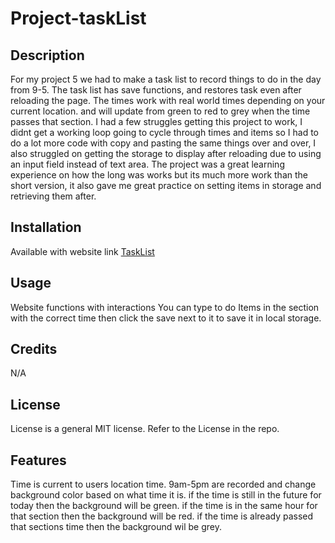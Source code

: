 # Project-taskList
## Description
For my project 5 we had to make a task list to record things to do in the day from 9-5. The task list has save functions, and restores task even after reloading the page. 
The times work with real world times depending on your current location. and will update from green to red to grey when the time passes that section.
I had a few struggles getting this project to work, I didnt get a working loop going to cycle through times and items so I had to do a lot more code with copy and pasting the same things over and over,
I also struggled on getting the storage to display after reloading due to using an input field instead of text area.
The project was a great learning experience on how the long was works but its much more work than the short version, it also gave me great practice on setting items in storage and retrieving them after.
## Installation

Available with website link
[TaskList](https://dupeaj.github.io/Project-taskList/)

## Usage

Website functions with interactions
You can type to do Items in the section with the correct time then click the save next to it to save it in local storage.

## Credits

N/A

## License

License is a general MIT license. Refer to the License in the repo.

## Features

Time is current to users location time.
9am-5pm are recorded and change background color based on what time it is.
if the time is still in the future for today then the background will be green.
if the time is in the same hour for that section then the background will be red.
if the time is already passed that sections time then the background wil be grey.
